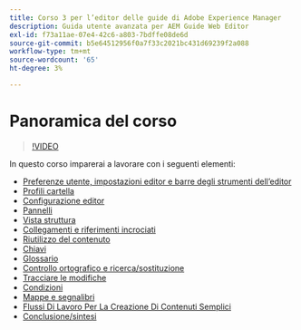 ```yaml
---
title: Corso 3 per l’editor delle guide di Adobe Experience Manager
description: Guida utente avanzata per AEM Guide Web Editor
exl-id: f73a11ae-07e4-42c6-a803-7bdffe08de6d
source-git-commit: b5e64512956f0a7f33c2021bc431d69239f2a088
workflow-type: tm+mt
source-wordcount: '65'
ht-degree: 3%

---
```


# Panoramica del corso

>[!VIDEO](https://video.tv.adobe.com/v/342759)

In questo corso imparerai a lavorare con i seguenti elementi:

- [Preferenze utente, impostazioni editor e barre degli strumenti dell’editor](user-settings-preferences-toolbars.md)
- [Profili cartella](folder-profiles.md)
- [Configurazione editor](editor-configuration.md)
- [Pannelli](panels.md)
- [Vista struttura](outline-view.md)
- [Collegamenti e riferimenti incrociati](cross-references-and-links.md)
- [Riutilizzo del contenuto](content-reuse.md)
- [Chiavi](keys.md)
- [Glossario](glossary.md)
- [Controllo ortografico e ricerca/sostituzione](spell-check.md)
- [Tracciare le modifiche](track-changes.md)
- [Condizioni](conditions.md)
- [Mappe e segnalibri](maps-and-bookmaps.md)
- [Flussi Di Lavoro Per La Creazione Di Contenuti Semplici](simple-content-creation-workflows.md)
- [Conclusione/sintesi](recap.md)
